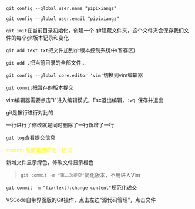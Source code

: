 `git config --global user.name "pipixiangz"`

`git config --global user.email "pipixiangz"`

`git init`在当前目录初始化，创建一个.git隐藏文件夹，这个文件夹会保存我们文件的每个git版本记录和变化

`git add text.txt`把文件加到git版本控制系统中(暂存区)

`git add .`把当前目录的全部文件...

`git config --global core.editor 'vim'`切换到vim编辑器

`git commit`把暂存的版本提交

vim编辑器需要点击"i"进入编辑模式，Esc退出编辑，`:wq `保存并退出

git是按行进行对比的

一行进行了修改就是同时删除了一行新增了一行

`git log`查看提交信息

<div style="color:yellow">commit 后面是随即唯一标识</div>

新增文件显示绿色，修改文件显示橙色

> `git commit -m "第二次提交"`简化版本，不用进入Vim

`git commit -m "fix(text):change content"`规范化递交

VSCode自带界面版的Git操作，点击左边"源代码管理"，点击文件